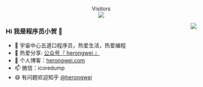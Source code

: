 <p align="center"> 
  Visitors<br><img src="https://profile-counter.glitch.me/rongweihe/count.svg" />
</p>

<img align="right" src="https://github-readme-stats.vercel.app/api?username=rongweihe&show_icons=true&theme=merko" />

### Hi 我是程序员小贺 👋

- 🔭 宇宙中心五道口程序员，热爱生活，热爱编程
- 🌱  热爱分享: [公众号『 herongwei 』](https://cdn.jsdelivr.net/gh/rongweihe/ImageHost01/gzh/qrcode_for_gzh.jpg)
- 🤔 个人博客：[herongwei.com](http://herongwei.com/)
- 📫 微信：icoredump
- 😄 有问题欢迎知乎 [@herongwei](https://www.zhihu.com/people/herongwei)
